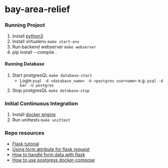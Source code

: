 # bay-area-relief 


### Running Project
1. Install [python3](https://www.python.org/downloads/)
2. Install virtualenv `make start-env`
3. Run backend webserver `make webserver`
4. pip install --compile .

#### Running Database
1. Start postgresQL `make database-start`
    * Login `psql -d <database_name> -U <postgres username>` e.g. ` psql -d bar -U postgres
`
2. Stop postgresQL `make database-stop`



### Initial Continuous Integration
1. Install [docker engine](https://docs.docker.com/engine/install/)
2. Run unittests `make unittest`


### Repo resources 
* [Flask tutorial](https://flask.palletsprojects.com/en/1.1.x/tutorial/layout/)
* [Using form attribute for flask request](https://stackoverflow.com/questions/10434599/get-the-data-received-in-a-flask-request)
* [How to handle form data with flask ](https://stackoverflow.com/questions/45590988/converting-flask-form-data-to-json-only-gets-first-value)
* [How to use postgress docker-compose](https://medium.com/analytics-vidhya/getting-started-with-postgresql-using-docker-compose-34d6b808c47c)
